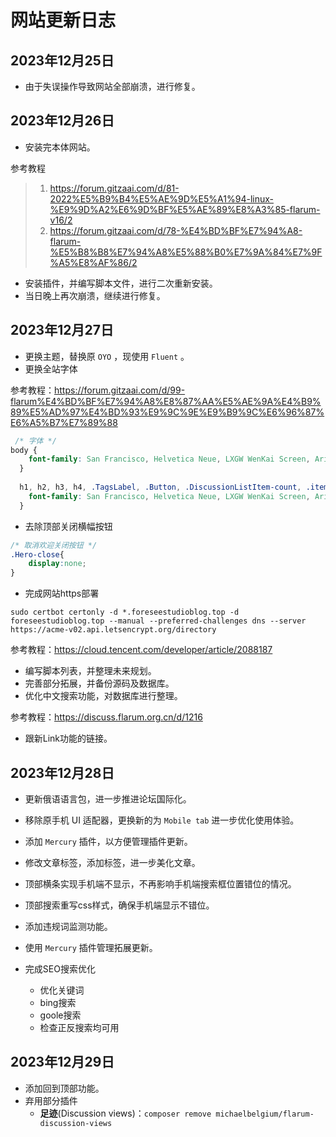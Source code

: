 # 网站更新日志

## 2023年12月25日

- 由于失误操作导致网站全部崩溃，进行修复。

## 2023年12月26日

- 安装完本体网站。

参考教程

> 1. https://forum.gitzaai.com/d/81-2022%E5%B9%B4%E5%AE%9D%E5%A1%94-linux-%E9%9D%A2%E6%9D%BF%E5%AE%89%E8%A3%85-flarum-v16/2
> 2. https://forum.gitzaai.com/d/78-%E4%BD%BF%E7%94%A8-flarum-%E5%B8%B8%E7%94%A8%E5%88%B0%E7%9A%84%E7%9F%A5%E8%AF%86/2

- 安装插件，并编写脚本文件，进行二次重新安装。
- 当日晚上再次崩溃，继续进行修复。

## 2023年12月27日

- 更换主题，替换原 `OYO` ，现使用 `Fluent` 。
- 更换全站字体 

参考教程：https://forum.gitzaai.com/d/99-flarum%E4%BD%BF%E7%94%A8%E8%87%AA%E5%AE%9A%E4%B9%89%E5%AD%97%E4%BD%93%E9%9C%9E%E9%B9%9C%E6%96%87%E6%A5%B7%E7%89%88


```css
 /* 字体 */
body {
    font-family: San Francisco, Helvetica Neue, LXGW WenKai Screen, Arial, sans-serif;
  }
  
  h1, h2, h3, h4, .TagsLabel, .Button, .DiscussionListItem-count, .item-discussion-views {
    font-family: San Francisco, Helvetica Neue, LXGW WenKai Screen, Arial, sans-serif;
  }
```

- 去除顶部关闭横幅按钮

```css
/* 取消欢迎关闭按钮 */
.Hero-close{
	display:none;
}
```

- 完成网站https部署

```shell
sudo certbot certonly -d *.foreseestudioblog.top -d foreseestudioblog.top --manual --preferred-challenges dns --server https://acme-v02.api.letsencrypt.org/directory
```

参考教程：https://cloud.tencent.com/developer/article/2088187

- 编写脚本列表，并整理未来规划。
- 完善部分拓展，并备份源码及数据库。
- 优化中文搜索功能，对数据库进行整理。

参考教程：https://discuss.flarum.org.cn/d/1216

- 跟新Link功能的链接。

## 2023年12月28日

- 更新俄语语言包，进一步推进论坛国际化。
- 移除原手机 UI 适配器，更换新的为 `Mobile tab` 进一步优化使用体验。
- 添加 `Mercury` 插件，以方便管理插件更新。
- 修改文章标签，添加标签，进一步美化文章。
- 顶部横条实现手机端不显示，不再影响手机端搜索框位置错位的情况。
- 顶部搜索重写css样式，确保手机端显示不错位。
- 添加违规词监测功能。
- 使用 `Mercury` 插件管理拓展更新。
- 完成SEO搜索优化

  - 优化关键词
  - bing搜索
  - goole搜索
  - 检查正反搜索均可用

## 2023年12月29日

- 添加回到顶部功能。 
- 弃用部分插件
  - **足迹**(Discussion views)：`composer remove michaelbelgium/flarum-discussion-views`

  

